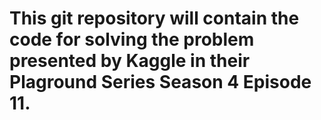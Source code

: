 # This git repository will contain the code for solving the problem presented by Kaggle in their Plaground Series Season 4 Episode 11.
